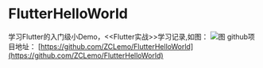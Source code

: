 # FlutterHelloWorld
学习Flutter的入门级小Demo，<<Flutter实战>>学习记录,如图：
![图](https://upload-images.jianshu.io/upload_images/1930004-869d39abd5bbef56.png?imageMogr2/auto-orient/strip%7CimageView2/2/w/1240)
github项目地址：
[https://github.com/ZCLemo/FlutterHelloWorld](https://github.com/ZCLemo/FlutterHelloWorld)
